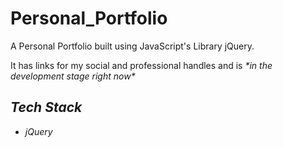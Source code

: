 # Personal_Portfolio

<p>A Personal Portfolio built using JavaScript's Library jQuery.</p>

<p>It has links for my social and professional handles and is <em>*in the development stage right now*<em></p>

## Tech Stack

<ul>
<li> jQuery </li>
<!--<li> Bootstrap </li>-->
</ul>
